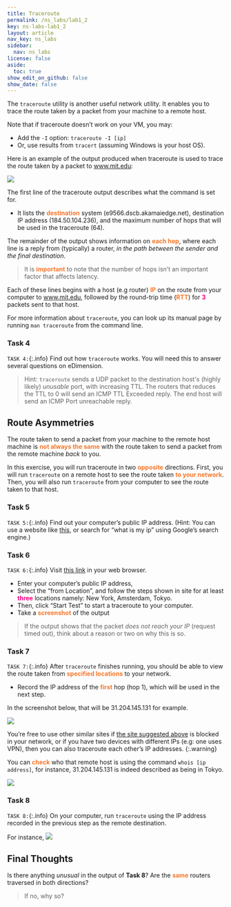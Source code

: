 ```yaml
---
title: Traceroute
permalink: /ns_labs/lab1_2
key: ns-labs-lab1_2
layout: article
nav_key: ns_labs
sidebar:
  nav: ns_labs
license: false
aside:
  toc: true
show_edit_on_github: false
show_date: false
---
```


The `traceroute` utility is another useful network utility. It enables you to trace the route taken by a packet from your machine to a remote host.

Note that if traceroute doesn’t work on your VM, you may:

- Add the `-I` option: `traceroute -I [ip]`
- Or, use results from `tracert` (assuming Windows is your host OS).

Here is an example of the output produced when traceroute is used to trace the route taken by a packet to www.mit.edu:

<img src="/50005-2023/assets/images/nslab1/1.png"  class="center_seventy"/>

The first line of the traceroute output describes what the command is set for.

- It lists the <span style="color:#f77729;"><b>destination</b></span> system (e9566.dscb.akamaiedge.net), destination IP address (184.50.104.236), and the maximum number of hops that will be used in the traceroute (64).

The remainder of the output shows information on <span style="color:#f77729;"><b>each hop</b></span>, where each line is a reply from (typically) a router, _in the path between the sender and the final destination_.

> It is <span style="color:#f77729;"><b>important</b></span> to note that the number of hops isn’t an important factor that affects latency.

Each of these lines begins with a host (e.g router) <span style="color:#f77729;"><b>IP</b></span> on the route from your computer to www.mit.edu, followed by the round-trip time (<span style="color:#f77729;"><b>RTT</b></span>) for <span style="color:#f7007f;"><b>3</b></span> packets sent to that host.

For more information about `traceroute`, you can look up its manual page by running `man traceroute` from the command line.

### Task 4

`TASK 4:`{:.info} Find out how `traceroute` works. You will need this to answer several questions on eDimension.

> Hint: `traceroute` sends a UDP packet to the destination host's (highly likely) _unusable_ port, with increasing TTL. The routers that reduces the TTL to 0 will send an ICMP TTL Exceeded reply. The end host will send an ICMP Port unreachable reply.

## Route Asymmetries

The route taken to send a packet from your machine to the remote host machine is <span style="color:#f77729;"><b>not always the same</b></span> with the route taken to send a packet from the remote machine _back_ to you.

In this exercise, you will run traceroute in two <span style="color:#f77729;"><b>opposite</b></span> directions. First, you will run `traceroute` on a remote host to see the route taken <span style="color:#f77729;"><b>to your network</b></span>. Then, you will also run `traceroute` from your computer to see the route taken to that host.

### Task 5

`TASK 5:`{:.info} Find out your computer’s public IP address. (Hint: You can use a website like [this](http://www.whatismypublicip.com/), or search for “what is my ip” using Google’s search engine.)

### Task 6

`TASK 6:`{:.info} Visit [this link](https://www.uptrends.com/tools/traceroute) in your web browser.

- Enter your computer’s public IP address,
- Select the “from Location”, and follow the steps shown in site for at least <span style="color:#f7007f;"><b>three</b></span> locations namely: New York, Amsterdam, Tokyo.
- Then, click “Start Test” to start a traceroute to your computer.
- Take a <span style="color:#f77729;"><b>screenshot</b></span> of the output

> If the output shows that the packet _does not reach your IP_ (request timed out), think about a reason or two on why this is so.

### Task 7

`TASK 7:`{:.info} After `traceroute` finishes running, you should be able to view the route taken from <span style="color:#f77729;"><b>specified locations</b></span> to your network.

- Record the IP address of the <span style="color:#f77729;"><b>first</b></span> hop (hop 1), which will be used in the next step.

In the screenshot below, that will be 31.204.145.131 for example.

<img src="/50005-2023/assets/images/nslab1/2.png"  class="center_seventy"/>

You’re free to use other similar sites if [the site suggested above](https://www.uptrends.com/tools/traceroute) is blocked in your network, or if you have two devices with different IPs (e.g: one uses VPN), then you can also traceroute each other’s IP addresses.
{:.warning}

You can <span style="color:#f77729;"><b>check</b></span> who that remote host is using the command `whois [ip address]`, for instance, 31.204.145.131 is indeed described as being in Tokyo.

<img src="/50005-2023/assets/images/nslab1/4.png"  class="center_seventy"/>

### Task 8

`TASK 8:`{:.info} On your computer, run `traceroute` using the IP address recorded in the previous step as the remote destination.

For instance,
<img src="/50005-2023/assets/images/nslab1/3.png"  class="center_seventy"/>

## Final Thoughts

Is there anything _unusual_ in the output of **Task 8**? Are the <span style="color:#f77729;"><b>same</b></span> routers traversed in both directions?

> If no, why so?

